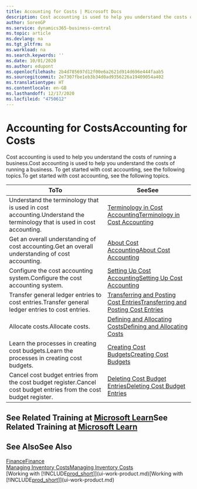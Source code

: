 ```yaml
---
title: Accounting for Costs | Microsoft Docs
description: Cost accounting is used to help you understand the costs of running a business. To get started with cost accounting, see the following topics.
author: SorenGP
ms.service: dynamics365-business-central
ms.topic: article
ms.devlang: na
ms.tgt_pltfrm: na
ms.workload: na
ms.search.keywords: ''
ms.date: 10/01/2020
ms.author: edupont
ms.openlocfilehash: 2b4d785697d12f00e6a2621d914d696e444faab5
ms.sourcegitcommit: 2e7307fbe1eb3b34d0ad9356226a19409054a402
ms.translationtype: HT
ms.contentlocale: en-GB
ms.lasthandoff: 12/17/2020
ms.locfileid: "4750612"
---
```

# <a name="accounting-for-costs"></a><span data-ttu-id="761f9-104">Accounting for Costs</span><span class="sxs-lookup"><span data-stu-id="761f9-104">Accounting for Costs</span></span>
<span data-ttu-id="761f9-105">Cost accounting is used to help you understand the costs of running a business.</span><span class="sxs-lookup"><span data-stu-id="761f9-105">Cost accounting is used to help you understand the costs of running a business.</span></span> <span data-ttu-id="761f9-106">To get started with cost accounting, see the following topics.</span><span class="sxs-lookup"><span data-stu-id="761f9-106">To get started with cost accounting, see the following topics.</span></span>  

|<span data-ttu-id="761f9-107">To</span><span class="sxs-lookup"><span data-stu-id="761f9-107">To</span></span>|<span data-ttu-id="761f9-108">See</span><span class="sxs-lookup"><span data-stu-id="761f9-108">See</span></span>|  
|--------|---------|  
|<span data-ttu-id="761f9-109">Understand the terminology that is used in cost accounting.</span><span class="sxs-lookup"><span data-stu-id="761f9-109">Understand the terminology that is used in cost accounting.</span></span>|[<span data-ttu-id="761f9-110">Terminology in Cost Accounting</span><span class="sxs-lookup"><span data-stu-id="761f9-110">Terminology in Cost Accounting</span></span>](finance-terminology-in-cost-accounting.md)|  
|<span data-ttu-id="761f9-111">Get an overall understanding of cost accounting.</span><span class="sxs-lookup"><span data-stu-id="761f9-111">Get an overall understanding of cost accounting.</span></span>|[<span data-ttu-id="761f9-112">About Cost Accounting</span><span class="sxs-lookup"><span data-stu-id="761f9-112">About Cost Accounting</span></span>](finance-about-cost-accounting.md)|  
|<span data-ttu-id="761f9-113">Configure the cost accounting system.</span><span class="sxs-lookup"><span data-stu-id="761f9-113">Configure the cost accounting system.</span></span>|[<span data-ttu-id="761f9-114">Setting Up Cost Accounting</span><span class="sxs-lookup"><span data-stu-id="761f9-114">Setting Up Cost Accounting</span></span>](finance-set-up-cost-accounting.md)|  
|<span data-ttu-id="761f9-115">Transfer general ledger entries to cost entries.</span><span class="sxs-lookup"><span data-stu-id="761f9-115">Transfer general ledger entries to cost entries.</span></span>|[<span data-ttu-id="761f9-116">Transferring and Posting Cost Entries</span><span class="sxs-lookup"><span data-stu-id="761f9-116">Transferring and Posting Cost Entries</span></span>](finance-transfer-and-post-cost-entries.md)|  
|<span data-ttu-id="761f9-117">Allocate costs.</span><span class="sxs-lookup"><span data-stu-id="761f9-117">Allocate costs.</span></span>|[<span data-ttu-id="761f9-118">Defining and Allocating Costs</span><span class="sxs-lookup"><span data-stu-id="761f9-118">Defining and Allocating Costs</span></span>](finance-define-and-allocate-costs.md)|  
|<span data-ttu-id="761f9-119">Learn the processes in creating cost budgets.</span><span class="sxs-lookup"><span data-stu-id="761f9-119">Learn the processes in creating cost budgets.</span></span>|[<span data-ttu-id="761f9-120">Creating Cost Budgets</span><span class="sxs-lookup"><span data-stu-id="761f9-120">Creating Cost Budgets</span></span>](finance-create-cost-budgets.md)|
|<span data-ttu-id="761f9-121">Cancel cost budget entries from the cost budget register.</span><span class="sxs-lookup"><span data-stu-id="761f9-121">Cancel cost budget entries from the cost budget register.</span></span>|[<span data-ttu-id="761f9-122">Deleting Cost Budget Entries</span><span class="sxs-lookup"><span data-stu-id="761f9-122">Deleting Cost Budget Entries</span></span>](finance-how-to-delete-cost-budget-entries.md)|

## <a name="see-related-training-at-microsoft-learn"></a><span data-ttu-id="761f9-123">See Related Training at [Microsoft Learn](/learn/paths/use-cost-accounting-dynamics-365-business-central/)</span><span class="sxs-lookup"><span data-stu-id="761f9-123">See Related Training at [Microsoft Learn](/learn/paths/use-cost-accounting-dynamics-365-business-central/)</span></span>

## <a name="see-also"></a><span data-ttu-id="761f9-124">See Also</span><span class="sxs-lookup"><span data-stu-id="761f9-124">See Also</span></span>  
[<span data-ttu-id="761f9-125">Finance</span><span class="sxs-lookup"><span data-stu-id="761f9-125">Finance</span></span>](finance.md)  
[<span data-ttu-id="761f9-126">Managing Inventory Costs</span><span class="sxs-lookup"><span data-stu-id="761f9-126">Managing Inventory Costs</span></span>](finance-manage-inventory-costs.md)  
<span data-ttu-id="761f9-127">[Working with [!INCLUDE[prod_short](includes/prod_short.md)]](ui-work-product.md)</span><span class="sxs-lookup"><span data-stu-id="761f9-127">[Working with [!INCLUDE[prod_short](includes/prod_short.md)]](ui-work-product.md)</span></span>

